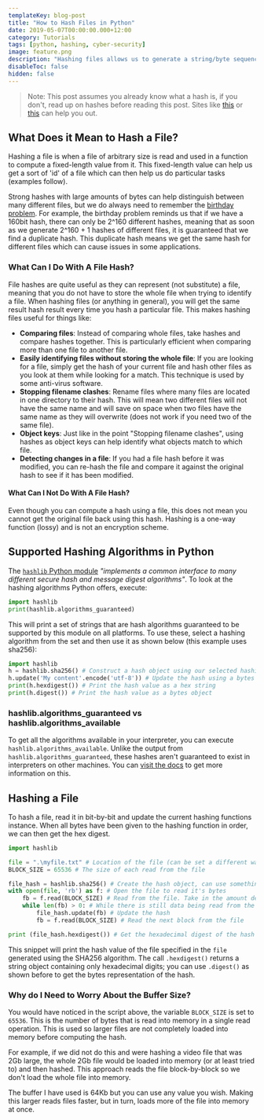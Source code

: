 ```yaml
---
templateKey: blog-post
title: "How to Hash Files in Python"
date: 2019-05-07T00:00:00.000+12:00
category: Tutorials
tags: [python, hashing, cyber-security]
image: feature.png
description: "Hashing files allows us to generate a string/byte sequence that can help identify a file. This can then be used by comparing the hashes of two or more files to see if these files are the same as well as other applications."
disableToc: false
hidden: false
---
```


> Note: This post assumes you already know what a hash is, if you don't, read up on hashes before reading this post. Sites like [this](https://cs.stackexchange.com/a/55472) or [this](https://stackoverflow.com/a/506035) can help you out.

## What Does it Mean to Hash a File?

Hashing a file is when a file of arbitrary size is read and used in a function to compute a fixed-length value from it. This fixed-length value can help us get a sort of 'id' of a file which can then help us do particular tasks (examples follow).

Strong hashes with large amounts of bytes can help distinguish between many different files, but we do always need to remember the [birthday problem](https://en.wikipedia.org/wiki/Birthday_problem). For example, the birthday problem reminds us that if we have a 160bit hash, there can only be 2^160 different hashes, meaning that as soon as we generate 2^160 + 1 hashes of different files, it is guaranteed that we find a duplicate hash. This duplicate hash means we get the same hash for different files which can cause issues in some applications.

### What Can I Do With A File Hash?

File hashes are quite useful as they can represent (not substitute) a file, meaning that you do not have to store the whole file when trying to identify a file. When hashing files (or anything in general), you will get the same result hash result every time you hash a particular file. This makes hashing files useful for things like:

- **Comparing files**: Instead of comparing whole files, take hashes and compare hashes together. This is particularly efficient when comparing more than one file to another file.
- **Easily identifying files without storing the whole file**: If you are looking for a file, simply get the hash of your current file and hash other files as you look at them while looking for a match. This technique is used by some anti-virus software.
- **Stopping filename clashes**: Rename files where many files are located in one directory to their hash. This will mean two different files will not have the same name and will save on space when two files have the same name as they will overwrite (does not work if you need two of the same file).
- **Object keys**: Just like in the point "Stopping filename clashes", using hashes as object keys can help identify what objects match to which file.
- **Detecting changes in a file**: If you had a file hash before it was modified, you can re-hash the file and compare it against the original hash to see if it has been modified.

#### What Can I Not Do With A File Hash?

Even though you can compute a hash using a file, this does not mean you cannot get the original file back using this hash. Hashing is a one-way function (lossy) and is not an encryption scheme.

## Supported Hashing Algorithms in Python

The [`hashlib` Python module](https://docs.python.org/3/library/hashlib.html) _"implements a common interface to many different secure hash and message digest algorithms"_. To look at the hashing algorithms Python offers, execute:

```python
import hashlib
print(hashlib.algorithms_guaranteed)
```

This will print a set of strings that are hash algorithms guaranteed to be supported by this module on all platforms. To use these, select a hashing algorithm from the set and then use it as shown below (this example uses sha256):

```python
import hashlib
h = hashlib.sha256() # Construct a hash object using our selected hashing algorithm
h.update('My content'.encode('utf-8')) # Update the hash using a bytes object
print(h.hexdigest()) # Print the hash value as a hex string
print(h.digest()) # Print the hash value as a bytes object
```

### hashlib.algorithms_guaranteed vs hashlib.algorithms_available

To get all the algorithms available in your interpreter, you can execute `hashlib.algorithms_available`. Unlike the output from `hashlib.algorithms_guaranteed`, these hashes aren't guaranteed to exist in interpreters on other machines. You can [visit the docs](https://docs.python.org/3/library/hashlib.html#hashlib.algorithms_guaranteed) to get more information on this.

## Hashing a File

To hash a file, read it in bit-by-bit and update the current hashing functions instance. When all bytes have been given to the hashing function in order, we can then get the hex digest.

```python
import hashlib

file = ".\myfile.txt" # Location of the file (can be set a different way)
BLOCK_SIZE = 65536 # The size of each read from the file

file_hash = hashlib.sha256() # Create the hash object, can use something other than `.sha256()` if you wish
with open(file, 'rb') as f: # Open the file to read it's bytes
    fb = f.read(BLOCK_SIZE) # Read from the file. Take in the amount declared above
    while len(fb) > 0: # While there is still data being read from the file
        file_hash.update(fb) # Update the hash
        fb = f.read(BLOCK_SIZE) # Read the next block from the file

print (file_hash.hexdigest()) # Get the hexadecimal digest of the hash
```

This snippet will print the hash value of the file specified in the `file` generated using the SHA256 algorithm. The call `.hexdigest()` returns a string object containing only hexadecimal digits; you can use `.digest()` as shown before to get the bytes representation of the hash.

### Why do I Need to Worry About the Buffer Size?

You would have noticed in the script above, the variable `BLOCK_SIZE` is set to `65536`. This is the number of bytes that is read into memory in a single read operation. This is used so larger files are not completely loaded into memory before computing the hash.

For example, if we did not do this and were hashing a video file that was 2Gb large, the whole 2Gb file would be loaded into memory (or at least tried to) and then hashed. This approach reads the file block-by-block so we don't load the whole file into memory.

The buffer I have used is 64Kb but you can use any value you wish. Making this larger reads files faster, but in turn, loads more of the file into memory at once.
